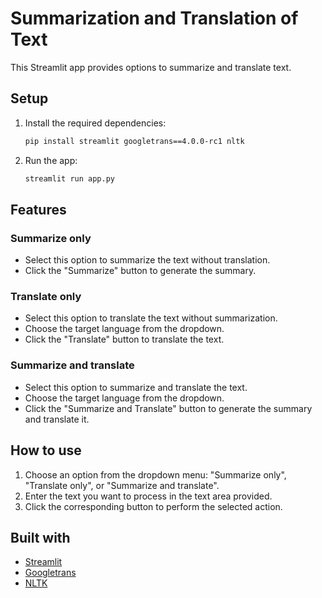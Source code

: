 # Summarization and Translation of Text

This Streamlit app provides options to summarize and translate text.

## Setup

1. Install the required dependencies:
    ```sh
    pip install streamlit googletrans==4.0.0-rc1 nltk
    ```
   
2. Run the app:
    ```sh
    streamlit run app.py
    ```

## Features

### Summarize only
- Select this option to summarize the text without translation.
- Click the "Summarize" button to generate the summary.

### Translate only
- Select this option to translate the text without summarization.
- Choose the target language from the dropdown.
- Click the "Translate" button to translate the text.

### Summarize and translate
- Select this option to summarize and translate the text.
- Choose the target language from the dropdown.
- Click the "Summarize and Translate" button to generate the summary and translate it.

## How to use
1. Choose an option from the dropdown menu: "Summarize only", "Translate only", or "Summarize and translate".
2. Enter the text you want to process in the text area provided.
3. Click the corresponding button to perform the selected action.

## Built with
- [Streamlit](https://streamlit.io/)
- [Googletrans](https://pypi.org/project/googletrans/)
- [NLTK](https://www.nltk.org/)


